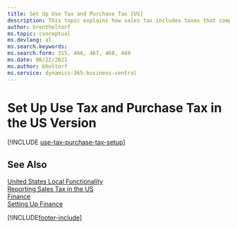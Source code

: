 ```yaml
---
title: Set Up Use Tax and Purchase Tax [US]
description: This topic explains how sales tax includes taxes that companies pay for using items in the US version.
author: brentholtorf
ms.topic: conceptual
ms.devlang: al
ms.search.keywords:
ms.search.form: 315, 466, 467, 468, 469
ms.date: 06/22/2021
ms.author: bholtorf
ms.service: dynamics-365-business-central
---
```

# Set Up Use Tax and Purchase Tax in the US Version

[!INCLUDE [use-tax-purchase-tax-setup](../includes/CAMXUS/use-tax-purchase-tax-setup.md)]

## See Also

[United States Local Functionality](united-states-local-functionality.md)  
[Reporting Sales Tax in the US](us-sales-tax.md)  
[Finance](../../finance.md)  
[Setting Up Finance](../../finance.md)  


[!INCLUDE[footer-include](../../includes/footer-banner.md)]